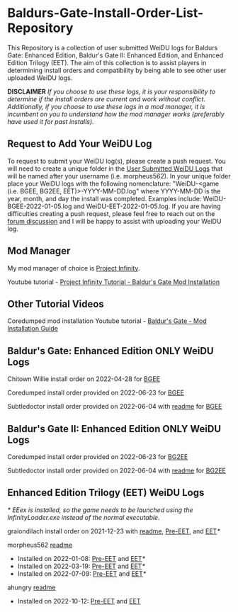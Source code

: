 # Baldurs-Gate-Install-Order-List-Repository
This Repository is a collection of user submitted WeiDU logs for Baldurs Gate: Enhanced Edition, Baldur's Gate II: Enhanced Edition, and Enhanced Edition Trilogy (EET). The aim of this collection is to assist players in determining install orders and compatibility by being able to see other user uploaded WeiDU logs.

**DISCLAIMER** _If you choose to use these logs, it is your responsibility to determine if the install orders are current and work without conflict. Additionally, if you choose to use these logs in a mod manager, it is incumbent on you to understand how the mod manager works (preferably have used it for past installs)._

## Request to Add Your WeiDU Log
To request to submit your WeiDU log(s), please create a push request. You will need to create a unique folder in the [User Submitted WeiDU Logs](https://github.com/morpheus562/Baldurs-Gate-Install-Order-List-Repository/tree/main/user-submitted-weidu-logs) that will be named after your username (i.e. morpheus562). In your unique folder place your WeiDU logs with the following nomenclature: "WeiDU-<game (i.e. BGEE, BG2EE, EET)>-YYYY-MM-DD.log" where YYYY-MM-DD is the year, month, and day the install was completed. Examples include: WeiDU-BGEE-2022-01-05.log and WeiDU-EET-2022-01-05.log. If you are having difficulties creating a push request, please feel free to reach out on the [forum discussion](https://www.gibberlings3.net/forums/topic/33931-baldurs-gate-install-order-list-repository/) and I will be happy to assist with uploading your WeiDU log.

## Mod Manager

My mod manager of choice is [Project Infinity](https://forums.beamdog.com/discussion/74335/project-infinity-mod-manager-for-baldurs-gate-icewind-dale-planescape-torment-and-eet/p1).

Youtube tutorial - [Project Infinity Tutorial - Baldur's Gate Mod Installation](https://www.youtube.com/watch?v=wt1mWX2zo_4)

## Other Tutorial Videos

Coredumped mod installation Youtube tutorial - [Baldur's Gate - Mod Installation Guide](https://www.youtube.com/watch?v=Dpumgv99_iI)

## Baldur's Gate: Enhanced Edition ONLY WeiDU Logs

Chitown Willie install order on 2022-04-28 for [BGEE](https://raw.githubusercontent.com/morpheus562/Baldurs-Gate-Install-Order-List-Repository/main/user-submitted-weidu-logs/chitownwillie/WeiDU-BGEE-2022-04-28.log)

Coredumped install order provided on 2022-06-23 for [BGEE](https://raw.githubusercontent.com/morpheus562/Baldurs-Gate-Install-Order-List-Repository/main/user-submitted-weidu-logs/coredumped/WeiDU-BGEE-2022-06-21.log)

Subtledoctor install order provided on 2022-06-04 with [readme](https://github.com/morpheus562/Baldurs-Gate-Install-Order-List-Repository/blob/main/user-submitted-weidu-logs/subtledoctor/readme.md) for [BGEE](https://raw.githubusercontent.com/morpheus562/Baldurs-Gate-Install-Order-List-Repository/main/user-submitted-weidu-logs/subtledoctor/WeiDU-BGEE-2022-06-04.log)

## Baldur's Gate II: Enhanced Edition ONLY WeiDU Logs

Coredumped install order provided on 2022-06-23 for [BG2EE](https://raw.githubusercontent.com/morpheus562/Baldurs-Gate-Install-Order-List-Repository/main/user-submitted-weidu-logs/coredumped/WeiDU-BG2EE-2022-06-21.log)

Subtledoctor install order provided on 2022-06-04 with [readme](https://github.com/morpheus562/Baldurs-Gate-Install-Order-List-Repository/blob/main/user-submitted-weidu-logs/subtledoctor/readme.md) for [BG2EE](https://raw.githubusercontent.com/morpheus562/Baldurs-Gate-Install-Order-List-Repository/main/user-submitted-weidu-logs/subtledoctor/WeiDU-BG2EE-2022-06-04.log)

## Enhanced Edition Trilogy (EET) WeiDU Logs
_* EEex is installed, so the game needs to be launched using the InfinityLoader.exe instead of the normal executable._

graiondilach install order on 2021-12-23 with [readme](https://github.com/morpheus562/Baldurs-Gate-Install-Order-List-Repository/blob/main/user-submitted-weidu-logs/graiondilach/readme.md), [Pre-EET](https://raw.githubusercontent.com/morpheus562/Baldurs-Gate-Install-Order-List-Repository/main/user-submitted-weidu-logs/graiondilach/WeiDU-BGEE-2021-12-23.log), and [EET](https://raw.githubusercontent.com/morpheus562/Baldurs-Gate-Install-Order-List-Repository/main/user-submitted-weidu-logs/graiondilach/WeiDU-EET-2021-12-23.log)_*_

morpheus562 [readme](https://github.com/morpheus562/Baldurs-Gate-Install-Order-List-Repository/blob/main/user-submitted-weidu-logs/morpheus562/readme.md)
- Installed on 2022-01-08: [Pre-EET](https://raw.githubusercontent.com/morpheus562/Baldurs-Gate-Install-Order-List-Repository/main/user-submitted-weidu-logs/morpheus562/WeiDU-BGEE-2022-01-05.log) and [EET](https://raw.githubusercontent.com/morpheus562/Baldurs-Gate-Install-Order-List-Repository/main/user-submitted-weidu-logs/morpheus562/WeiDU-EET-2022-01-05.log)_*_
- Installed on 2022-03-19: [Pre-EET](https://raw.githubusercontent.com/morpheus562/Baldurs-Gate-Install-Order-List-Repository/main/user-submitted-weidu-logs/morpheus562/WeiDU-BGEE-2022-03-19.log) and [EET](https://raw.githubusercontent.com/morpheus562/Baldurs-Gate-Install-Order-List-Repository/main/user-submitted-weidu-logs/morpheus562/WeiDU-EET-2022-03-19.log)_*_
- Installed on 2022-07-09: [Pre-EET](https://raw.githubusercontent.com/morpheus562/Baldurs-Gate-Install-Order-List-Repository/main/user-submitted-weidu-logs/morpheus562/WeiDU-BGEE-2022-07-09.log) and [EET](https://raw.githubusercontent.com/morpheus562/Baldurs-Gate-Install-Order-List-Repository/main/user-submitted-weidu-logs/morpheus562/WeiDU-EET-2022-07-09.log)_*_

ahungry [readme](https://github.com/morpheus562/Baldurs-Gate-Install-Order-List-Repository/blob/main/user-submitted-weidu-logs/ahungry/README.md)
- Installed on 2022-10-12: [Pre-EET](https://raw.githubusercontent.com/morpheus562/Baldurs-Gate-Install-Order-List-Repository/main/user-submitted-weidu-logs/ahungry/WeiDU-BGEE-2022-10-12.log) and [EET](https://raw.githubusercontent.com/morpheus562/Baldurs-Gate-Install-Order-List-Repository/main/user-submitted-weidu-logs/ahungry/WeiDU-EET-2022-10-12.log)
